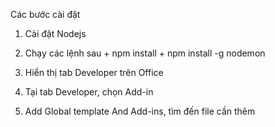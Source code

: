 Các bước cài đặt
  1. Cài đặt Nodejs
  2. Chạy các lệnh sau
    + npm install
    + npm install -g nodemon
    
  3. Hiển thị tab Developer trên Office
  4. Tại tab Developer, chọn Add-in
  5. Add Global template And Add-ins, tìm đến file cần thêm
